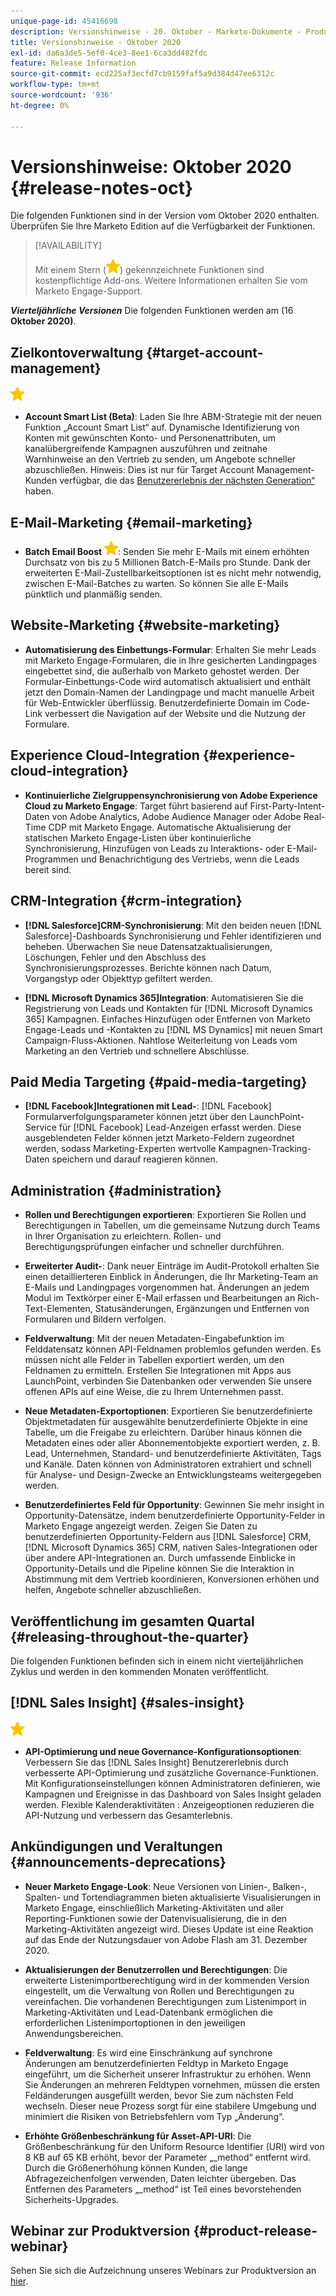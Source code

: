 ```yaml
---
unique-page-id: 45416698
description: Versionshinweise - 20. Oktober - Marketo-Dokumente - Produktdokumentation
title: Versionshinweise - Oktober 2020
exl-id: da6a3de5-5ef0-4ce3-8ee1-6ca3dd482fdc
feature: Release Information
source-git-commit: ecd225af3ecfd7cb9159faf5a9d384d47ee6312c
workflow-type: tm+mt
source-wordcount: '936'
ht-degree: 0%

---
```


# Versionshinweise: Oktober 2020 {#release-notes-oct}

Die folgenden Funktionen sind in der Version vom Oktober 2020 enthalten. Überprüfen Sie Ihre Marketo Edition auf die Verfügbarkeit der Funktionen.

>[!AVAILABILITY]
>
>Mit einem Stern (![](assets/yellow-star.png)) gekennzeichnete Funktionen sind kostenpflichtige Add-ons. Weitere Informationen erhalten Sie vom Marketo Engage-Support.

**_Vierteljährliche Versionen_** Die folgenden Funktionen werden am (16 **Oktober 2020)**.

## Zielkontoverwaltung {#target-account-management}

![(Stern)](assets/yellow-star.png)

* **Account Smart List (Beta)**: Laden Sie Ihre ABM-Strategie mit der neuen Funktion „Account Smart List“ auf. Dynamische Identifizierung von Konten mit gewünschten Konto- und Personenattributen, um kanalübergreifende Kampagnen auszuführen und zeitnahe Warnhinweise an den Vertrieb zu senden, um Angebote schneller abzuschließen. Hinweis: Dies ist nur für Target Account Management-Kunden verfügbar, die das [Benutzererlebnis der nächsten Generation“ ](https://nation.marketo.com/t5/Employee-Blogs/The-Next-Generation-Marketo-Engage-Experience/ba-p/304205) haben.

## E-Mail-Marketing {#email-marketing}

* **Batch Email Boost** ![(star)](assets/yellow-star.png): Senden Sie mehr E-Mails mit einem erhöhten Durchsatz von bis zu 5 Millionen Batch-E-Mails pro Stunde. Dank der erweiterten E-Mail-Zustellbarkeitsoptionen ist es nicht mehr notwendig, zwischen E-Mail-Batches zu warten. So können Sie alle E-Mails pünktlich und planmäßig senden.

## Website-Marketing {#website-marketing}

* **Automatisierung des Einbettungs-Formular**: Erhalten Sie mehr Leads mit Marketo Engage-Formularen, die in Ihre gesicherten Landingpages eingebettet sind, die außerhalb von Marketo gehostet werden. Der Formular-Einbettungs-Code wird automatisch aktualisiert und enthält jetzt den Domain-Namen der Landingpage und macht manuelle Arbeit für Web-Entwickler überflüssig. Benutzerdefinierte Domain im Code-Link verbessert die Navigation auf der Website und die Nutzung der Formulare.

## Experience Cloud-Integration {#experience-cloud-integration}

* **Kontinuierliche Zielgruppensynchronisierung von Adobe Experience Cloud zu Marketo Engage**: Target führt basierend auf First-Party-Intent-Daten von Adobe Analytics, Adobe Audience Manager oder Adobe Real-Time CDP mit Marketo Engage. Automatische Aktualisierung der statischen Marketo Engage-Listen über kontinuierliche Synchronisierung, Hinzufügen von Leads zu Interaktions- oder E-Mail-Programmen und Benachrichtigung des Vertriebs, wenn die Leads bereit sind.

## CRM-Integration {#crm-integration}

* **[!DNL Salesforce]CRM-Synchronisierung**: Mit den beiden neuen [!DNL Salesforce]-Dashboards Synchronisierung und Fehler identifizieren und beheben. Überwachen Sie neue Datensatzaktualisierungen, Löschungen, Fehler und den Abschluss des Synchronisierungsprozesses. Berichte können nach Datum, Vorgangstyp oder Objekttyp gefiltert werden.

* **[!DNL Microsoft Dynamics 365]Integration**: Automatisieren Sie die Registrierung von Leads und Kontakten für [!DNL Microsoft Dynamics 365] Kampagnen. Einfaches Hinzufügen oder Entfernen von Marketo Engage-Leads und -Kontakten zu [!DNL MS Dynamics] mit neuen Smart Campaign-Fluss-Aktionen. Nahtlose Weiterleitung von Leads vom Marketing an den Vertrieb und schnellere Abschlüsse.

## Paid Media Targeting {#paid-media-targeting}

* **[!DNL Facebook]Integrationen mit Lead-**: [!DNL Facebook] Formularverfolgungsparameter können jetzt über den LaunchPoint-Service für [!DNL Facebook] Lead-Anzeigen erfasst werden. Diese ausgeblendeten Felder können jetzt Marketo-Feldern zugeordnet werden, sodass Marketing-Experten wertvolle Kampagnen-Tracking-Daten speichern und darauf reagieren können.

## Administration {#administration}

* **Rollen und Berechtigungen exportieren**: Exportieren Sie Rollen und Berechtigungen in Tabellen, um die gemeinsame Nutzung durch Teams in Ihrer Organisation zu erleichtern. Rollen- und Berechtigungsprüfungen einfacher und schneller durchführen.

* **Erweiterter Audit-**: Dank neuer Einträge im Audit-Protokoll erhalten Sie einen detaillierteren Einblick in Änderungen, die Ihr Marketing-Team an E-Mails und Landingpages vorgenommen hat. Änderungen an jedem Modul im Textkörper einer E-Mail erfassen und Bearbeitungen an Rich-Text-Elementen, Statusänderungen, Ergänzungen und Entfernen von Formularen und Bildern verfolgen.

* **Feldverwaltung**: Mit der neuen Metadaten-Eingabefunktion im Felddatensatz können API-Feldnamen problemlos gefunden werden. Es müssen nicht alle Felder in Tabellen exportiert werden, um den Feldnamen zu ermitteln. Erstellen Sie Integrationen mit Apps aus LaunchPoint, verbinden Sie Datenbanken oder verwenden Sie unsere offenen APIs auf eine Weise, die zu Ihrem Unternehmen passt.

* **Neue Metadaten-Exportoptionen**: Exportieren Sie benutzerdefinierte Objektmetadaten für ausgewählte benutzerdefinierte Objekte in eine Tabelle, um die Freigabe zu erleichtern. Darüber hinaus können die Metadaten eines oder aller Abonnementobjekte exportiert werden, z. B. Lead, Unternehmen, Standard- und benutzerdefinierte Aktivitäten, Tags und Kanäle. Daten können von Administratoren extrahiert und schnell für Analyse- und Design-Zwecke an Entwicklungsteams weitergegeben werden.

* **Benutzerdefiniertes Feld für Opportunity**: Gewinnen Sie mehr insight in Opportunity-Datensätze, indem benutzerdefinierte Opportunity-Felder in Marketo Engage angezeigt werden. Zeigen Sie Daten zu benutzerdefinierten Opportunity-Feldern aus [!DNL Salesforce] CRM, [!DNL Microsoft Dynamics 365] CRM, nativen Sales-Integrationen oder über andere API-Integrationen an. Durch umfassende Einblicke in Opportunity-Details und die Pipeline können Sie die Interaktion in Abstimmung mit dem Vertrieb koordinieren, Konversionen erhöhen und helfen, Angebote schneller abzuschließen.

## Veröffentlichung im gesamten Quartal {#releasing-throughout-the-quarter}

Die folgenden Funktionen befinden sich in einem nicht vierteljährlichen Zyklus und werden in den kommenden Monaten veröffentlicht.

## [!DNL Sales Insight] {#sales-insight}

![(Stern)](assets/yellow-star.png)

* **API-Optimierung und neue Governance-Konfigurationsoptionen**: Verbessern Sie das [!DNL Sales Insight] Benutzererlebnis durch verbesserte API-Optimierung und zusätzliche Governance-Funktionen. Mit Konfigurationseinstellungen können Administratoren definieren, wie Kampagnen und Ereignisse in das Dashboard von Sales Insight geladen werden. Flexible Kalenderaktivitäten : Anzeigeoptionen reduzieren die API-Nutzung und verbessern das Gesamterlebnis.

## Ankündigungen und Veraltungen {#announcements-deprecations}

* **Neuer Marketo Engage-Look**: Neue Versionen von Linien-, Balken-, Spalten- und Tortendiagrammen bieten aktualisierte Visualisierungen in Marketo Engage, einschließlich Marketing-Aktivitäten und aller Reporting-Funktionen sowie der Datenvisualisierung, die in den Marketing-Aktivitäten angezeigt wird. Dieses Update ist eine Reaktion auf das Ende der Nutzungsdauer von Adobe Flash am 31. Dezember 2020.

* **Aktualisierungen der Benutzerrollen und Berechtigungen**: Die erweiterte Listenimportberechtigung wird in der kommenden Version eingestellt, um die Verwaltung von Rollen und Berechtigungen zu vereinfachen. Die vorhandenen Berechtigungen zum Listenimport in Marketing-Aktivitäten und Lead-Datenbank ermöglichen die erforderlichen Listenimportoptionen in den jeweiligen Anwendungsbereichen.

* **Feldverwaltung**: Es wird eine Einschränkung auf synchrone Änderungen am benutzerdefinierten Feldtyp in Marketo Engage eingeführt, um die Sicherheit unserer Infrastruktur zu erhöhen. Wenn Sie Änderungen an mehreren Feldtypen vornehmen, müssen die ersten Feldänderungen ausgefüllt werden, bevor Sie zum nächsten Feld wechseln. Dieser neue Prozess sorgt für eine stabilere Umgebung und minimiert die Risiken von Betriebsfehlern vom Typ „Änderung“.

* **Erhöhte Größenbeschränkung für Asset-API-URI**: Die Größenbeschränkung für den Uniform Resource Identifier (URI) wird von 8 KB auf 65 KB erhöht, bevor der Parameter „_method“ entfernt wird. Durch die Größenerhöhung können Kunden, die lange Abfragezeichenfolgen verwenden, Daten leichter übergeben. Das Entfernen des Parameters „_method“ ist Teil eines bevorstehenden Sicherheits-Upgrades.

## Webinar zur Produktversion {#product-release-webinar}

Sehen Sie sich die Aufzeichnung unseres Webinars zur Produktversion an [hier](https://engage.marketo.com/Oct_20_Release_OnDemand.html).
